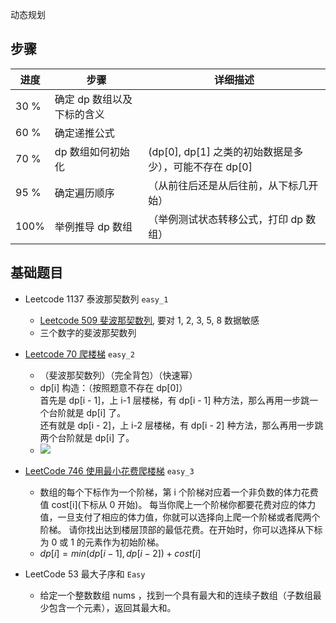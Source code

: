 动态规划

## 步骤

| 进度 | 步骤                       | 详细描述                                               |
| ---- | -------------------------- | ------------------------------------------------------ |
| 30 % | 确定 dp 数组以及下标的含义 |                                                        |
| 60 % | 确定递推公式               |                                                        |
| 70 % | dp 数组如何初始化          | (dp[0], dp[1] 之类的初始数据是多少），可能不存在 dp[0] |
| 95 % | 确定遍历顺序               | （从前往后还是从后往前，从下标几开始）                 |
| 100% | 举例推导 dp 数组           | （举例测试状态转移公式，打印 dp 数组）                 |

## 基础题目

- Leetcode 1137 泰波那契数列 `easy_1`
  - [Leetcode 509 斐波那契数列](https://github.com/youngyangyang04/leetcode-master/blob/master/problems/0509.%E6%96%90%E6%B3%A2%E9%82%A3%E5%A5%91%E6%95%B0.md), 要对 1, 2, 3, 5, 8 数据敏感
  - 三个数字的斐波那契数列

- [Leetcode 70 爬楼梯](https://github.com/youngyangyang04/leetcode-master/blob/master/problems/0070.%E7%88%AC%E6%A5%BC%E6%A2%AF.md) `easy_2` 
  - （斐波那契数列）（完全背包）（快速幂）
  - dp[i] 构造：（按照题意不存在 dp[0]）  
    首先是 dp[i - 1]，上 i-1 层楼梯，有 dp[i - 1] 种方法，那么再用一步跳一个台阶就是 dp[i] 了。  
    还有就是 dp[i - 2]，上 i-2 层楼梯，有 dp[i - 2] 种方法，那么再用一步跳两个台阶就是 dp[i] 了。  
  - ![](http://latex.codecogs.com/svg.latex?dp[i]=dp[i-1]+dp[i-2])
- [LeetCode 746 使用最小花费爬楼梯](https://github.com/youngyangyang04/leetcode-master/blob/master/problems/0746.%E4%BD%BF%E7%94%A8%E6%9C%80%E5%B0%8F%E8%8A%B1%E8%B4%B9%E7%88%AC%E6%A5%BC%E6%A2%AF.md) `easy_3`
  - 数组的每个下标作为一个阶梯，第 i 个阶梯对应着一个非负数的体力花费值 cost[i](下标从 0 开始)。
    每当你爬上一个阶梯你都要花费对应的体力值，一旦支付了相应的体力值，你就可以选择向上爬一个阶梯或者爬两个阶梯。
    请你找出达到楼层顶部的最低花费。在开始时，你可以选择从下标为 0 或 1 的元素作为初始阶梯。
  - $dp[i] = min(dp[i - 1], dp[i - 2]) + cost[i]$

- LeetCode 53 最大子序和 `Easy`
  - 给定一个整数数组 nums ，找到一个具有最大和的连续子数组（子数组最少包含一个元素），返回其最大和。